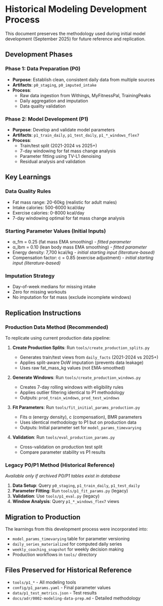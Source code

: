 # Historical Modeling Development Process

This document preserves the methodology used during initial model development (September 2025) for future reference and replication.

## Development Phases

### Phase 1: Data Preparation (P0)
- **Purpose**: Establish clean, consistent daily data from multiple sources
- **Artifacts**: `p0_staging`, `p0_imputed_intake`
- **Process**: 
  - Raw data ingestion from Withings, MyFitnessPal, TrainingPeaks
  - Daily aggregation and imputation
  - Data quality validation

### Phase 2: Model Development (P1)
- **Purpose**: Develop and validate model parameters
- **Artifacts**: `p1_train_daily`, `p1_test_daily`, `p1_*_windows_flex7`
- **Process**:
  - Train/test split (2021-2024 vs 2025+)
  - 7-day windowing for fat mass change analysis
  - Parameter fitting using TV-L1 denoising
  - Residual analysis and validation

## Key Learnings

### Data Quality Rules
- Fat mass range: 20-60kg (realistic for adult males)
- Intake calories: 500-6000 kcal/day
- Exercise calories: 0-8000 kcal/day
- 7-day windowing optimal for fat mass change analysis

### Starting Parameter Values (Initial Inputs)
- α_fm = 0.25 (fat mass EMA smoothing) - *fitted parameter*
- α_lbm = 0.10 (lean body mass EMA smoothing) - *fitted parameter*
- Energy density: 7,700 kcal/kg - *initial starting input (literature-based)*
- Compensation factor: c = 0.85 (exercise adjustment) - *initial starting input (literature-based)*

### Imputation Strategy
- Day-of-week medians for missing intake
- Zero for missing workouts
- No imputation for fat mass (exclude incomplete windows)

## Replication Instructions

### **Production Data Method (Recommended)**
To replicate using current production data pipeline:

1. **Create Production Splits**: Run `tools/create_production_splits.py`
   - Generates train/test views from `daily_facts` (2021-2024 vs 2025+)
   - Applies split-aware DoW imputation (prevents data leakage)
   - Uses raw fat_mass_kg values (not EMA-smoothed)

2. **Generate Windows**: Run `tools/create_production_windows.py`
   - Creates 7-day rolling windows with eligibility rules
   - Applies outlier filtering identical to P1 methodology
   - Outputs: `prod_train_windows`, `prod_test_windows`

3. **Fit Parameters**: Run `tools/fit_initial_params_production.py`
   - Fits α (energy density), c (compensation), BMR parameters
   - Uses identical methodology to P1 but on production data
   - Outputs: Initial parameter set for `model_params_timevarying`

4. **Validation**: Run `tools/eval_production_params.py`
   - Cross-validation on production test split
   - Compare parameter stability vs P1 results

### **Legacy P0/P1 Method (Historical Reference)**
*Available only if archived P0/P1 tables exist in database*

1. **Data Setup**: Query `p0_staging`, `p1_train_daily`, `p1_test_daily`
2. **Parameter Fitting**: Run `tools/p1_fit_params.py` (legacy)
3. **Validation**: Use `tools/p1_eval.py` (legacy)
4. **Window Analysis**: Query `p1_*_windows_flex7` views

## Migration to Production

The learnings from this development process were incorporated into:
- `model_params_timevarying` table for parameter versioning
- `daily_series_materialized` for computed daily series
- `weekly_coaching_snapshot` for weekly decision making
- Production workflows in `tools/` directory

## Files Preserved for Historical Reference
- `tools/p1_*` - All modeling tools
- `config/p1_params.yaml` - Final parameter values
- `data/p1_test_metrics.json` - Test results
- `docs/adr/0002-modeling-data-prep.md` - Detailed methodology
